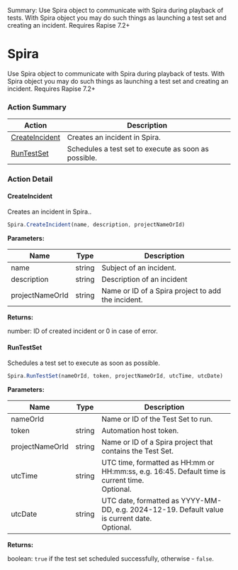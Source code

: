 Summary: Use Spira object to communicate with Spira during playback of tests. With Spira object you may do such things as launching a test set and creating an incident. Requires Rapise 7.2+

# Spira

Use Spira object to communicate with Spira during playback of tests. With Spira object you may do such things as launching a test set and creating an incident. Requires Rapise 7.2+






<!-- ============================== property summary ========================== -->

<!-- ============================== action summary ========================== -->



### Action Summary
|  **Action** | **Description** | 
| ----------- | --------------- |
|  [CreateIncident](#createincident) | Creates an incident in Spira. |
|  [RunTestSet](#runtestset) | Schedules a test set to execute as soon as possible. |



<!-- ============================== property detail ========================== -->


<!-- ============================== action detail ========================== -->

### Action Detail

<a name="CreateIncident"></a>    
#### CreateIncident

Creates an incident in Spira..

```javascript
Spira.CreateIncident(name, description, projectNameOrId)
```


**Parameters:**

|  **Name** | **Type** | **Description** |
| ---------- | -------- | --------------- |
| name | string |  Subject of an incident. |
| description | string |  Description of an incident |
| projectNameOrId | string |  Name or ID of a Spira project to add the incident. |




**Returns:**

number: ID of created incident or 0 in case of error.



<a name="see.also.spira.createincident"></a>

<a name="RunTestSet"></a>    
#### RunTestSet

Schedules a test set to execute as soon as possible.

```javascript
Spira.RunTestSet(nameOrId, token, projectNameOrId, utcTime, utcDate)
```


**Parameters:**

|  **Name** | **Type** | **Description** |
| ---------- | -------- | --------------- |
| nameOrId |  |  Name or ID of the Test Set to run. |
| token | string |  Automation host token. |
| projectNameOrId | string |  Name or ID of a Spira project that contains the Test Set. |
| utcTime | string |  UTC time, formatted as HH:mm or HH:mm:ss, e.g. 16:45. Default time is current time.<br>Optional. |
| utcDate | string |  UTC date, formatted as YYYY-MM-DD, e.g. 2024-12-19. Default value is current date.<br>Optional. |




**Returns:**

boolean: `true` if the test set scheduled successfully, otherwise - `false`.



<a name="see.also.spira.runtestset"></a>

  

